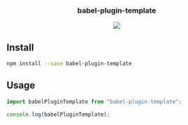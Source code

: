 <h3 align="center">
  babel-plugin-template
</h3>

<p align="center">
  <a href="https://codecov.io/gh/christophehurpeau/babel-plugin-template"><img src="https://img.shields.io/codecov/c/github/christophehurpeau/babel-plugin-template/master.svg?style=flat-square"></a>
</p>

## Install

```bash
npm install --save babel-plugin-template
```

## Usage

```js
import babelPluginTemplate from "babel-plugin-template";

console.log(babelPluginTemplate);
```
